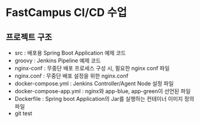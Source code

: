 # FastCampus CI/CD 수업
## 프로젝트 구조
- src : 배포용 Spring Boot Application 예제 코드
- groovy : Jenkins Pipeline 예제 코드
- nginx-conf : 무중단 배포 프로세스 구성 시, 필요한 nginx conf 파일
- nginx.conf : 무중단 배포 설정을 위한 nginx.conf
- docker-compose.yml : Jenkins Controller/Agent Node 설정 파일
- docker-compose-app.yml : nginx와 app-blue, app-green이 선언된 파일
- Dockerfile : Spring boot Application의 Jar를 실행하는 컨테이너 이미지 정의 파일
- git test

